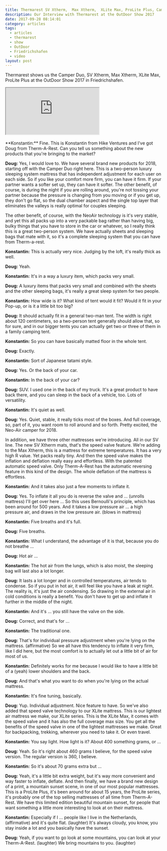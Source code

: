 ```yaml
---
title: Thermarest SV Xtherm,  Max Xtherm,  XLite Max, ProLite Plus, Camper Duo - OutDoor Show 2017 Review
description: Our Interview with Thermarest at the OutDoor Show 2017
date: 2017-09-28 08:14:01
category: articles
tags:
  - articles
  - thermarest
  - show
  - OutDoor
  - Friedrichshafen
  - video
layout: post
---
```


Thermarest shows us the Camper Duo, SV Xtherm,  Max Xtherm,  XLite Max, ProLite Plus at the OutDoor Show 2017 in Friedrichshafen.

<div class="embed-responsive embed-responsive-16by9">
    <iframe class="embed-responsive-item" src="https://www.youtube.com/embed/oHUeDLK7tlM"></iframe>
</div>
<br>
<!--more-->
**Konstantin:**	Fine. This is Konstantin from Hike Ventures and I've got Doug from Therm-A-Rest. Can you tell us something about the new products that you're bringing to the market?

**Doug:**	Yes, I would love to. We have several brand new products for 2018, starting off with the Camper Duo right here. This is a two-person luxury sleeping system mattress that has independent adjustment for each user on each side. So if you like your comfort more firm, you can have it firm. If your partner wants a softer set up, they can have it softer. The other benefit, of course, is during the night if you are rolling around, you're not tossing your partner because the pressure is changing from you moving or if you get up, they don't go flat, so the dual chamber aspect and the single top layer that eliminates the valleys is really optimal for couples sleeping.

The other benefit, of course, with the NeoAir technology is it's very stable, and yet this all packs up into a very packable bag rather than having big, bulky things that you have to store in the car or whatever, so I really think this is a great two-person system. We have actually sheets and sleeping bags that mate with it, so it's a complete sleeping system that you can have from Therm-a-rest.

**Konstantin:**	This is actually very nice. Judging by the loft, it's really thick as well.

**Doug:**	Yeah.

**Konstantin:**	It's in a way a luxury item, which packs very small.

**Doug:**	A luxury items that packs very small and combined with the sheets and the other sleeping bags, it's really a great sleep system for two people.

**Konstantin:**	How wide is it? What kind of tent would it fit? Would it fit in your Pop-up, or is it a little bit too big?

**Doug:**	It should actually fit in a general two-man tent. The width is right about 120 centimeters, so a two-person tent generally should allow that, so for sure, and in our bigger tents you can actually get two or three of them in a family camping tent.

**Konstantin:**	So you can have basically matted floor in the whole tent.

**Doug:**	Exactly.

**Konstantin:**	Sort of Japanese tatami style.

**Doug:**	Yes. Or the back of your car.

**Konstantin:**	In the back of your car?

**Doug:**	SUV. I used one in the back of my truck. It's a great product to have back there, and you can sleep in the back of a vehicle, too. Lots of versatility.

**Konstantin:**	It's quiet as well.

**Doug:**	Yes. Quiet, stable, it really ticks most of the boxes. And full coverage, so, part of it, you want room to roll around and so forth. Pretty excited, the Neo-Air camper for 2018.

In addition, we have three other mattresses we're introducing. All in our SV line. The new SV Xtherm mats, that's the speed valve feature. We're adding to the Max Xtherm, this is a mattress for extreme temperatures. It has a very high R value. Yet packs really tiny. And then the speed valve makes the inflation and deflation really easy and effortless. With the patented automatic speed valve. Only Therm-A-Rest has the automatic reversing feature in this kind of the design. The whole deflation of the mattress is effortless.

**Konstantin:**	And it takes also just a few moments to inflate it.

**Doug:**	Yes. To inflate it all you do is reverse the valve and ... (unrolls mattress) I'll get over here ... So this uses Bernoulli's principle, which has been around for 500 years. And it takes a low pressure air ... a high pressure air, and draws in the low pressure air. (blows in mattress)

**Konstantin:**	Five breaths and it's full.

**Doug:**	Five breaths.

**Konstantin:**	What I understand, the advantage of it is that, because you do not breathe ...

**Doug:**	Hot air ...

**Konstantin:**	The hot air from the lungs, which is also moist, the sleeping bag will last also a lot longer.

**Doug:**	It lasts a lot longer and in controlled temperatures, air tends to condense. So if you put in hot air, it will feel like you have a leak at night. The reality is, it's just the air condensing. So drawing in the external air in cold conditions is really a benefit. You don't have to get up and inflate it further in the middle of the night.

**Konstantin:**	And it's ... you still have the valve on the side.

**Doug:**	Correct, and that's for ...

**Konstantin:**	The traditional one.

**Doug:**	That's for individual pressure adjustment when you're lying on the mattress. (affirmative) So we all have this tendency to inflate it very firm, like I did here, but the most comfort is to actually let out a little bit of air for most of us.

**Konstantin:**	Definitely works for me because I would like to have a little bit of a (yeah) lower shoulders and the back.

**Doug:**	And that's what you want to do when you're lying on the actual mattress.

**Konstantin:**	It's fine tuning, basically.

**Doug:**	Yup. Individual adjustment. Nice feature to have. So we've also added that speed valve technology to our XLite mattress. This is our lightest air mattress we make, our XLite series. This is the XLite Max, it comes with the speed valve and it has also the full coverage max size. You get all the benefits of the speed valve in one of the lightest mattresses we make. Great for backpacking, trekking, wherever you need to take it. Or even travel.

**Konstantin:**	You say light. How light is it? About 400 something grams, or ...

**Doug:**	Yeah. So it's right about 460 grams I believe, for the speed valve version. The regular version is 360, I believe.

**Konstantin:**	So it's about 70 grams extra but ...

**Doug:**	Yeah, it's a little bit extra weight, but it's way more convenient and way faster to inflate, deflate.
And then finally, we have a brand new design of a print, a mountain sunset scene, in one of our most popular mattresses. This is a ProLite Plus, it's been around for about 15 years, the ProLite series, it's probably one of the top selling mattresses of all time from Therm-A-Rest. We have this limited edition beautiful mountain sunset, for people that want something a little more interesting to look at on their mattress.

**Konstantin:**	Especially if I ... people like I live in the Netherlands, (affirmative) and it's quite flat. (laughter) It's always cloudy, you know, you stay inside a lot and you basically have the sunset.

**Doug:**	Yeah, if you want to go look at some mountains, you can look at your Therm-A-Rest. (laughter) We bring mountains to you. (laughter)
